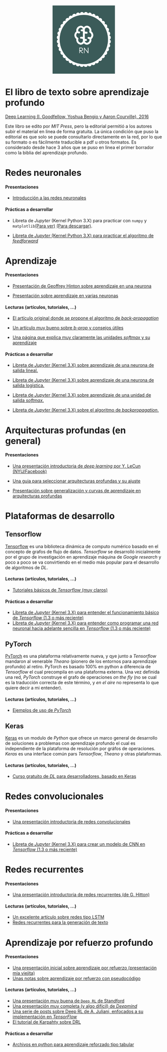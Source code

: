 <p><center><img src="rn2.png" width="200" /></center></p>

# El libro de texto sobre aprendizaje profundo

[Deep Learning (I. Goodfellow, Yoshua Bengio y Aaron Courville),
2016](http://www.deeplearningbook.org "EL LIBRO de Aprendizaje
Profundo")

Este libro se edito por *MIT Press*, pero la editorial permitió a los
autores subir el material en linea de forma gratuita. La única
condición que puso la editorial es que solo se puede consultarlo
directamente en la red, por lo que su formato o es fácilmente
traducible a pdf u otros formatos. Es considerado desde hace 3 años
que se puso en linea el primer borrador como la biblia del aprendizaje
profundo.

# Redes neuronales

#### Presentaciones

- [Introducción a las redes neuronales](presentaciones/intro_rn.pdf)

#### Prácticas a desarrollar


- Libreta de *Jupyter* (Kernel Python 3.X) para practicar con `numpy` y `matplotlib`[(Para ver)](https://github.com/curso-redes-neuronales-unison/Material/blob/master/libretas/intro_numpy.ipynb) [(Para descargar)](libretas/intro_numpy.zip).

- [Libreta de *Jupyter* (Kernel Python 3.X) para practicar el algoritmo de *feedforward* ](https://github.com/curso-redes-neuronales-unison/Material/blob/master/libretas/Redes%20neuronales%20hacia%20adelante.ipynb)

# Aprendizaje

#### Presentaciones

- [Presentación de Geoffrey Hinton sobre aprendizaje en una neurona](presentaciones/aprendizaje_una_neurona.pdf)

- [Presentación sobre aprendizaje en varias neuronas](presentaciones/aprendizaje_red_neuronal.pdf)


#### Lecturas (artículos, tutoriales, ...)

- [El artículo original donde se propone el algoritmo de *back-propagation*](articulos/Learning-representations-by-back-propagating-errors.pdf)

- [Un artículo muy bueno sobre *b-prop* y consejos útiles](http://yann.lecun.com/exdb/publis/pdf/lecun-98b.pdf)

- [Una página que explica muy claramente las unidades *softmax* y su aprendizaje](https://eli.thegreenplace.net/2016/the-softmax-function-and-its-derivative/)

#### Prácticas a desarrollar

- [Libreta de *Jupyter* (Kernel 3.X) sobre aprendizaje de una neurona de salida lineal.](https://github.com/curso-redes-neuronales-unison/Material/blob/master/libretas/neurona%20lineal.ipynb)

- [Libreta de *Jupyter* (Kernel 3.X) sobre aprendizaje de una neurona de salida logística.](https://github.com/curso-redes-neuronales-unison/Material/blob/master/libretas/neurona%20logistica.ipynb)

- [Libreta de *Jupyter* (Kernel 3.X) sobre aprendizaje de una unidad de salida *softmax*.](https://github.com/curso-redes-neuronales-unison/Material/blob/master/libretas/unidad%20softmax.ipynb)

- [Libreta de *Jupyter* (Kernel 3.X) sobre el algoritmo de *backpropagation*.](https://github.com/curso-redes-neuronales-unison/Material/blob/master/libretas/backpropagation.ipynb)

# Arquitecturas profundas (en general)

#### Presentaciones

- [Una presentación introductoria de *deep learning* por Y. LeCun (NYU/Facebook)](http://cilvr.cs.nyu.edu/lib/exe/fetch.php?media=deeplearning:dl-intro.pdf)

- [Una guia para seleccionar arquitecturas profundas y su ajuste](http://www.deeplearningbook.org/slides/11_practical.pdf)

- [Presentación sobre generalización y curvas de aprendizaje en arquitecturas profundas](http://www.deeplearningbook.org/slides/05_ml.pdf)


# Plataformas de desarrollo


## Tensorflow

[Tensorflow](https://www.tensorflow.org) es una biblioteca dinámica de
computo numérico basado en el concepto de grafos de flujo de
datos. *Tensorflow* se desarrolló inicialmente por el grupo de
investigación en aprendizaje máquina de *Google research* y poco a
poco se va convirtiendo en el medio más popular para el desarrollo de
algoritmos de *DL*.

#### Lecturas (artículos, tutoriales, ...)

- [Tutoriales básicos de *Tensorflow* (muy claros)](https://www.tensorflow.org/get_started/)

#### Prácticas a desarrollar

- [Libreta de *Jupyter* (Kernel 3.X) para entender el funcionamiento básico de *Tensorflow* (1.3 o más reciente)](https://github.com/curso-redes-neuronales-unison/Material/blob/master/libretas/intro_tensorflow.ipynb)
- [Libreta de *Jupyter* (Kernel 3.X) para entender como programar una red neuronal hacia adelante sencilla en *Tensorflow* (1.3 o más reciente)](https://github.com/curso-redes-neuronales-unison/Material/blob/master/libretas/tensorflow_red_simple.ipynb)

## PyTorch

[PyTorch](http://pytorch.org) es una plataforma relativamente nueva, y
qye junto a *Tensorflow* mandaron al venerable *Theano* (pionero de
los entornos para aprendizaje profundo) al retiro. PyTorch es basado
100% en python a diferencia de *Tensorflow* el cual precompila en una
plataforma externa. Una vez definida una red, *PyTorch* construye el
grafo de operaciones *on the fly* (no se cual es la traducción
correcta de este término, y *en el aire* no representa lo que quiere
decir a mi entender).

#### Lecturas (artículos, tutoriales, ...)

- [Ejemplos de uso de *PyTorch*](http://pytorch.org/tutorials/beginner/pytorch_with_examples.html#)


## Keras

[Keras](https://keras.io) es un modulo de *Python* que ofrece un marco
general de desarrollo de soluciones a problemas con aprendizaje
profundo el cual es independiente de la plataforma de resolución por
gráfos de operaciones. *Keras* es una interface común pars
*Tensorflow*, *Theano* y otras plataformas.

#### Lecturas (artículos, tutoriales, ...)

- [Curso gratuito de *DL* para desarrolladores, basado en Keras](http://course.fast.ai/index.html)

# Redes convolucionales

#### Presentaciones

- [Una presentación introductoria de redes convolucionales](presentaciones/conv_nets.pdf)

#### Prácticas a desarrollar

- [Libreta de *Jupyter* (Kernel 3.X) para crear un modelo de CNN en *Tensorflow* (1.3 o más reciente)](https://github.com/curso-redes-neuronales-unison/Material/blob/master/libretas/red_convolucional_simple.ipynb)


# Redes recurrentes

#### Presentaciones

- [Una presentación introductoria de redes recurrentes (de G. Hitton)](presentaciones/redes_recurrentes.pdf)

#### Lecturas (artículos, tutoriales, ...)

- [Un excelente artículo sobre redes tipo LSTM](https://colah.github.io/posts/2015-08-Understanding-LSTMs/)
- [Redes recurrentes para la generación de texto](http://karpathy.github.io/2015/05/21/rnn-effectiveness/)


# Aprendizaje por refuerzo profundo

#### Presentaciones

- [Una presentación inicial sobre aprendizaje por refuerzo (presentación mía viejita)](presentaciones/rl_intro.pdf)
- [Unas notas sobre aprendizaje por refuerzo con pseudocódigo](presentaciones/rl_ideas.pdf)

#### Lecturas (artículos, tutoriales, ...)

- [Una presentación muy buena de `Deep RL` de Standford](presentaciones/deep_rl_stanford.pdf)
- [Una presentación muy completa (y algo difícil) de *Deepmind*](presentaciones/deep_rl_deepmind.pdf)
- [Una serie de posts sobre Deep RL de A. Juliani, enfocados a su implementación en *TensorFlow*](https://medium.com/emergent-future/simple-reinforcement-learning-with-tensorflow-part-0-q-learning-with-tables-and-neural-networks-d195264329d0)
- [El tutorial de Karpahty sobre DRL](http://karpathy.github.io/2016/05/31/rl/)

#### Prácticas a desarrollar

- [Archivos en python para aprendizaje reforzado tipo tabular](codigo/rl_tabular)


